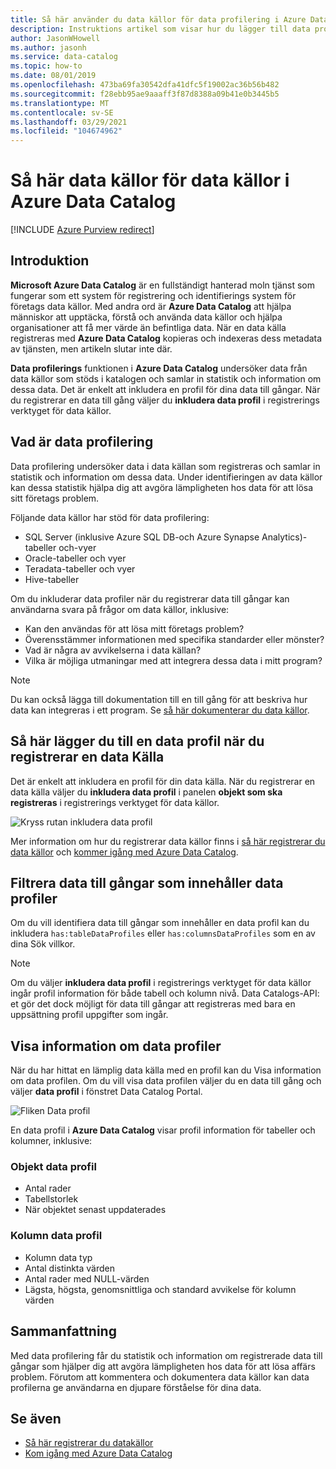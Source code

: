 ```yaml
---
title: Så här använder du data källor för data profilering i Azure Data Catalog
description: Instruktions artikel som visar hur du lägger till data profiler för tabell-och kolumn nivåer när du registrerar data källor i Azure Data Catalog och hur du använder data profiler för att förstå data källor.
author: JasonWHowell
ms.author: jasonh
ms.service: data-catalog
ms.topic: how-to
ms.date: 08/01/2019
ms.openlocfilehash: 473ba69fa30542dfa41dfc5f19002ac36b56b482
ms.sourcegitcommit: f28ebb95ae9aaaff3f87d8388a09b41e0b3445b5
ms.translationtype: MT
ms.contentlocale: sv-SE
ms.lasthandoff: 03/29/2021
ms.locfileid: "104674962"
---
```

# <a name="how-to-data-profile-data-sources-in-azure-data-catalog"></a>Så här data källor för data källor i Azure Data Catalog

[!INCLUDE [Azure Purview redirect](../../includes/data-catalog-use-purview.md)]

## <a name="introduction"></a>Introduktion

**Microsoft Azure Data Catalog** är en fullständigt hanterad moln tjänst som fungerar som ett system för registrering och identifierings system för företags data källor. Med andra ord är **Azure Data Catalog** att hjälpa människor att upptäcka, förstå och använda data källor och hjälpa organisationer att få mer värde än befintliga data. När en data källa registreras med **Azure Data Catalog** kopieras och indexeras dess metadata av tjänsten, men artikeln slutar inte där.

**Data profilerings** funktionen i **Azure Data Catalog** undersöker data från data källor som stöds i katalogen och samlar in statistik och information om dessa data. Det är enkelt att inkludera en profil för dina data till gångar. När du registrerar en data till gång väljer du **inkludera data profil** i registrerings verktyget för data källor.

## <a name="what-is-data-profiling"></a>Vad är data profilering

Data profilering undersöker data i data källan som registreras och samlar in statistik och information om dessa data. Under identifieringen av data källor kan dessa statistik hjälpa dig att avgöra lämpligheten hos data för att lösa sitt företags problem.

<!-- In [How to discover data sources](data-catalog-how-to-discover.md), you learn about **Azure Data Catalog's** extensive search capabilities including searching for data assets that have a profile. See [How to include a data profile when registering a data source](#howto). -->

Följande data källor har stöd för data profilering:

* SQL Server (inklusive Azure SQL DB-och Azure Synapse Analytics)-tabeller och-vyer
* Oracle-tabeller och vyer
* Teradata-tabeller och vyer
* Hive-tabeller

Om du inkluderar data profiler när du registrerar data till gångar kan användarna svara på frågor om data källor, inklusive:

* Kan den användas för att lösa mitt företags problem?
* Överensstämmer informationen med specifika standarder eller mönster?
* Vad är några av avvikelserna i data källan?
* Vilka är möjliga utmaningar med att integrera dessa data i mitt program?

> [!NOTE]
> Du kan också lägga till dokumentation till en till gång för att beskriva hur data kan integreras i ett program. Se [så här dokumenterar du data källor](data-catalog-how-to-documentation.md).
>

<a name="howto"></a>

## <a name="how-to-include-a-data-profile-when-registering-a-data-source"></a>Så här lägger du till en data profil när du registrerar en data Källa

Det är enkelt att inkludera en profil för din data källa. När du registrerar en data källa väljer du **inkludera data profil** i panelen **objekt som ska registreras** i registrerings verktyget för data källor.

![Kryss rutan inkludera data profil](media/data-catalog-data-profile/data-catalog-register-profile.png)

Mer information om hur du registrerar data källor finns i [så här registrerar du data källor](data-catalog-how-to-register.md) och [kommer igång med Azure Data Catalog](data-catalog-get-started.md).

## <a name="filtering-on-data-assets-that-include-data-profiles"></a>Filtrera data till gångar som innehåller data profiler

Om du vill identifiera data till gångar som innehåller en data profil kan du inkludera `has:tableDataProfiles` eller `has:columnsDataProfiles` som en av dina Sök villkor.

> [!NOTE]
> Om du väljer **inkludera data profil** i registrerings verktyget för data källor ingår profil information för både tabell och kolumn nivå. Data Catalogs-API: et gör det dock möjligt för data till gångar att registreras med bara en uppsättning profil uppgifter som ingår.
>

## <a name="viewing-data-profile-information"></a>Visa information om data profiler

När du har hittat en lämplig data källa med en profil kan du Visa information om data profilen. Om du vill visa data profilen väljer du en data till gång och väljer **data profil** i fönstret Data Catalog Portal.

![Fliken Data profil](media/data-catalog-data-profile/data-catalog-view.png)

En data profil i **Azure Data Catalog** visar profil information för tabeller och kolumner, inklusive:

### <a name="object-data-profile"></a>Objekt data profil

* Antal rader
* Tabellstorlek
* När objektet senast uppdaterades

### <a name="column-data-profile"></a>Kolumn data profil

* Kolumn data typ
* Antal distinkta värden
* Antal rader med NULL-värden
* Lägsta, högsta, genomsnittliga och standard avvikelse för kolumn värden

## <a name="summary"></a>Sammanfattning

Med data profilering får du statistik och information om registrerade data till gångar som hjälper dig att avgöra lämpligheten hos data för att lösa affärs problem. Förutom att kommentera och dokumentera data källor kan data profilerna ge användarna en djupare förståelse för dina data.

## <a name="see-also"></a>Se även

* [Så här registrerar du datakällor](data-catalog-how-to-register.md)
* [Kom igång med Azure Data Catalog](data-catalog-get-started.md)
